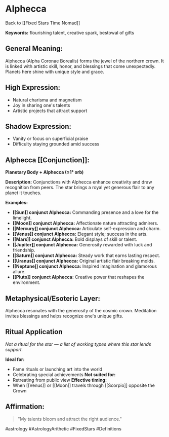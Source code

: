 # Alphecca

Back to [[Fixed Stars Time Nomad]]

**Keywords:** flourishing talent, creative spark, bestowal of gifts

## General Meaning:
Alphecca (Alpha Coronae Borealis) forms the jewel of the
northern crown. It is linked with artistic skill, honor, and
blessings that come unexpectedly. Planets here shine with
unique style and grace.

## High Expression:
- Natural charisma and magnetism
- Joy in sharing one's talents
- Artistic projects that attract support

## Shadow Expression:
- Vanity or focus on superficial praise
- Difficulty staying grounded amid success

## Alphecca [[Conjunction]]:

**Planetary Body + Alphecca (≤1° orb)**

**Description:**
Conjunctions with Alphecca enhance creativity and draw
recognition from peers. The star brings a royal yet generous
flair to any planet it touches.

**Examples:**
- **[[Sun]] conjunct Alphecca:** Commanding presence and a love for
  the limelight.
- **[[Moon]] conjunct Alphecca:** Affectionate nature attracting
  admirers.
- **[[Mercury]] conjunct Alphecca:** Articulate self-expression and
  charm.
- **[[Venus]] conjunct Alphecca:** Elegant style; success in the
  arts.
- **[[Mars]] conjunct Alphecca:** Bold displays of skill or talent.
- **[[Jupiter]] conjunct Alphecca:** Generosity rewarded with luck
  and friendship.
- **[[Saturn]] conjunct Alphecca:** Steady work that earns lasting
  respect.
- **[[Uranus]] conjunct Alphecca:** Original artistic flair breaking
  molds.
- **[[Neptune]] conjunct Alphecca:** Inspired imagination and
  glamorous allure.
- **[[Pluto]] conjunct Alphecca:** Creative power that reshapes the
  environment.

## Metaphysical/Esoteric Layer:
Alphecca resonates with the generosity of the cosmic crown.
Meditation invites blessings and helps recognize one's unique
gifts.

## Ritual Application
*Not a ritual for the star — a list of working types where this star lends support.*

**Ideal for:**
- Fame rituals or launching art into the world
- Celebrating special achievements
**Not suited for:**
- Retreating from public view
**Effective timing:**
- When [[Venus]] or [[Moon]] travels through [[Scorpio]] opposite the
  Crown

## Affirmation:

> "My talents bloom and attract the right audience."

#astrology #AstrologyArithetic #FixedStars #Definitions
